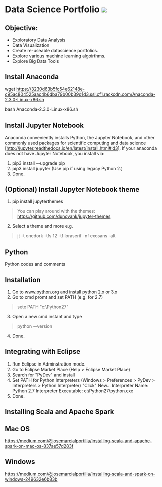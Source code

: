 # Data Science Portfolio ![](https://img.shields.io/badge/DataScience-Portfolio-brightgreen.svg)

## Objective:

* Exploratory Data Analysis
* Data Visualization 
* Create re-useable datascience portfolios.
* Explore various machine learning algoirthms.
* Explore Big Data Tools

## Install Anaconda
wget https://3230d63b5fc54e62148e-c95ac804525aac4b6dba79b00b39d1d3.ssl.cf1.rackcdn.com/Anaconda-2.3.0-Linux-x86.sh


bash Anaconda-2.3.0-Linux-x86.sh

## Install Jupyter Notebook
Anaconda conveniently installs Python, the Jupyter Notebook, and other commonly used packages for scientific computing and data science [http://jupyter.readthedocs.io/en/latest/install.html#id3]. If your anaconda does not have Jupyter Notebook, you install via:

1. pip3 install --upgrade pip
2. pip3 install jupyter
      (Use pip if using legacy Python 2.)
3. Done.

## (Optional) Install Jupyter Notebook theme
1. pip install jupyterthemes
> You can play around with the themes: https://github.com/dunovank/jupyter-themes
2. Select a theme and more e.g.
> jt -t onedork -tfs 12 -tf loraserif -nf exosans -alt
  
      
## Python
Python codes and comments

## Installation
1. Go to www.python.org and install python 2.x or 3.x
2. Go to cmd promt and set PATH (e.g. for 2.7)
> setx PATH "c:\Python27"
3. Open a new cmd instant and type
> python --version
4. Done.

## Integrating with Eclipse
1. Run Eclipse in Adminstration mode.
2. Go to Eclipse Market Place (Help > Eclipse Market Place)
3. Search for "PyDev" and install
4. Set PATH for Python Interpreters (Windows > Preferences > PyDev > Interpreters > Python Interpreter)
      "Click" New...
      Interpreter Name: Python 2.7
      Interpreter Executable: c:\Python27\python.exe
5. Done.

## Installing Scala and Apache Spark

## Mac OS
https://medium.com/@josemarcialportilla/installing-scala-and-apache-spark-on-mac-os-837ae57d283f

## Windows
https://medium.com/@josemarcialportilla/installing-scala-and-spark-on-windows-249632e6b83b



